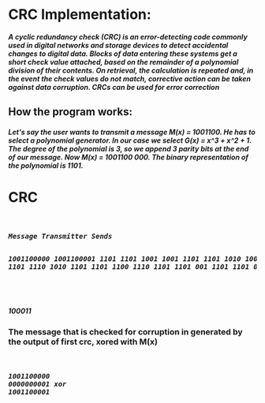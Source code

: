 <h1>CRC Implementation:</h1>
<h5>A cyclic redundancy check (CRC) is an error-detecting code commonly used in digital networks and storage devices to detect accidental changes to digital data. Blocks of data entering these systems get a short check value attached, based on the remainder of a polynomial division of their contents. On retrieval, the calculation is repeated and, in the event the check values do not match, corrective action can be taken against data corruption. CRCs can be used for error correction </h5>
<h2>How the program works:</h2>
<h5>Let's say the user wants to transmit a message M(x) = 1001100. He has to select a polynomial generator. In our case we select G(x) = x^3 + x^2 + 1. The degree of the polynomial is 3, so we append 3 parity bits at the end of our message. Now M(x) = 1001100 000. The binary representation of the polynomial is 1101.</h5>
<h1>CRC</h1>
<pre><h5>
Message Transmitter Sends                                          Check for corruption  

1001100000                                                         1001100001
1101                                                               1101
 1001                                                               1001
 1101                                                               1101
  1010                                                               1000
  1101                                                               1101
   1110                                                               1010
   1101                                                               1101
     1100                                                              1110
     1101                                                              1101
      001                                                                1101 
                                                                         1101
                                                                         0000
</h5></pre>                                                                
<h5>  100011</h5>
<h3>The message that is checked for corruption in generated by the output of first crc, xored with M(x)</h3>
<pre><h5>
1001100000
0000000001 xor
1001100001
</h5></pre>
